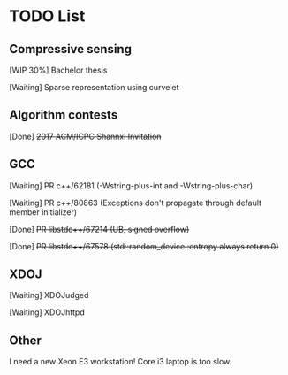 # TODO List

## Compressive sensing

\[WIP 30%\] Bachelor thesis

\[Waiting\] Sparse representation using curvelet

## Algorithm contests

\[Done\] ~~2017 ACM/ICPC Shannxi Invitation~~

## GCC

\[Waiting\] PR c++/62181 (-Wstring-plus-int and -Wstring-plus-char)

\[Waiting\] PR c++/80863 (Exceptions don't propagate through default member
initializer)

\[Done\] ~~PR libstdc++/67214 (UB, signed overflow)~~

\[Done\] ~~PR libstdc++/67578 (std::random\_device::entropy always return 0)~~

## XDOJ

\[Waiting\] XDOJudged

\[Waiting\] XDOJhttpd

## Other

I need a new Xeon E3 workstation!  Core i3 laptop is too slow.
